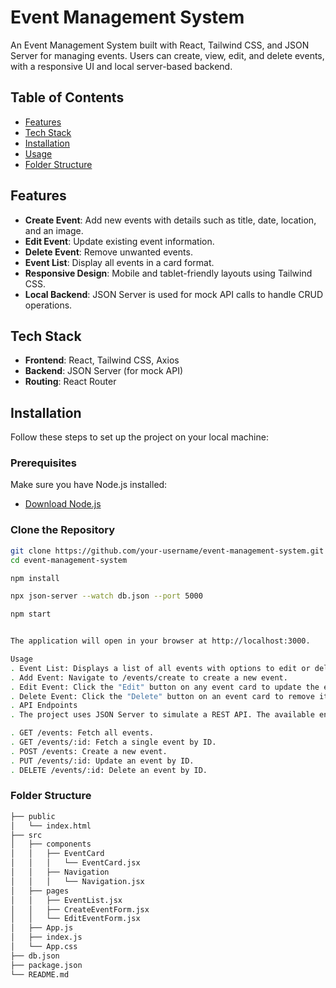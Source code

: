 # Event Management System

An Event Management System built with React, Tailwind CSS, and JSON Server for managing events. Users can create, view, edit, and delete events, with a responsive UI and local server-based backend.

## Table of Contents
- [Features](#features)
- [Tech Stack](#tech-stack)
- [Installation](#installation)
- [Usage](#usage)
- [Folder Structure](#folder-structure)

## Features

- **Create Event**: Add new events with details such as title, date, location, and an image.
- **Edit Event**: Update existing event information.
- **Delete Event**: Remove unwanted events.
- **Event List**: Display all events in a card format.
- **Responsive Design**: Mobile and tablet-friendly layouts using Tailwind CSS.
- **Local Backend**: JSON Server is used for mock API calls to handle CRUD operations.

## Tech Stack

- **Frontend**: React, Tailwind CSS, Axios
- **Backend**: JSON Server (for mock API)
- **Routing**: React Router

## Installation

Follow these steps to set up the project on your local machine:

### Prerequisites
Make sure you have Node.js installed:
- [Download Node.js](https://nodejs.org/)

### Clone the Repository
```bash
git clone https://github.com/your-username/event-management-system.git
cd event-management-system

npm install

npx json-server --watch db.json --port 5000

npm start


The application will open in your browser at http://localhost:3000.

Usage
. Event List: Displays a list of all events with options to edit or delete.
. Add Event: Navigate to /events/create to create a new event.
. Edit Event: Click the "Edit" button on any event card to update the event details.
. Delete Event: Click the "Delete" button on an event card to remove it.
. API Endpoints
. The project uses JSON Server to simulate a REST API. The available endpoints are:

. GET /events: Fetch all events.
. GET /events/:id: Fetch a single event by ID.
. POST /events: Create a new event.
. PUT /events/:id: Update an event by ID.
. DELETE /events/:id: Delete an event by ID.

```

### Folder Structure
```bash
├── public
│   └── index.html
├── src
│   ├── components
│   │   ├── EventCard
│   │   │   └── EventCard.jsx
│   │   ├── Navigation
│   │   │   └── Navigation.jsx
│   ├── pages
│   │   ├── EventList.jsx
│   │   ├── CreateEventForm.jsx
│   │   └── EditEventForm.jsx
│   ├── App.js
│   ├── index.js
│   └── App.css
├── db.json
├── package.json
└── README.md
```
